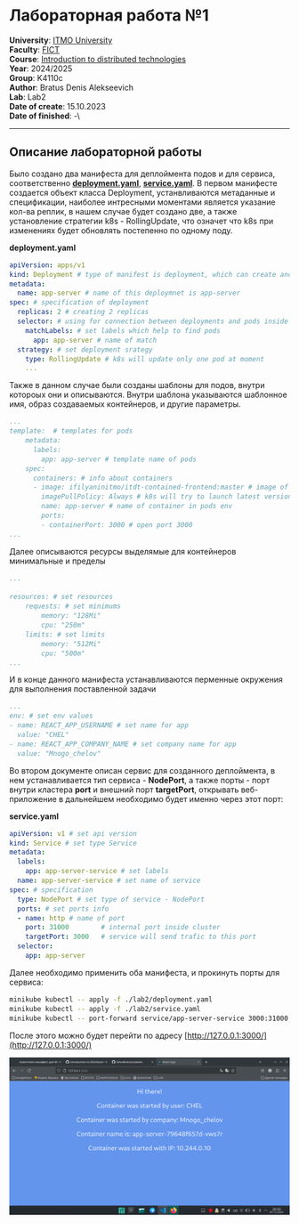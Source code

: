 # Лабораторная работа №1
**University**: [ITMO University](https://itmo.ru/ru/)\
**Faculty**: [FICT](https://fict.itmo.ru)\
**Course**: [Introduction to distributed technologies](https://github.com/itmo-ict-faculty/introduction-to-distributed-technologies)\
**Year**: 2024/2025\
**Group**: K4110c\
**Author**: Bratus Denis Alekseevich\
**Lab**: Lab2\
**Date of create**: 15.10.2023\
**Date of finished**: -\

---
## Описание лабораторной работы
Было создано два манифеста для деплоймента подов и для сервиса, соответственно [**deployment.yaml**](/lab2/deployment.yaml), [**service.yaml**](/lab2/service.yaml). 
В первом манифесте создается объект класса Deployment, устанвливаются метаданные и спецификации, наиболее интресными моментами является указание кол-ва реплик, в нашем случае будет создано две, а также установление стратегии k8s - RollingUpdate, что означет что k8s при изменениях будет обновлять постепенно по одному поду.


**deployment.yaml**
```yaml
apiVersion: apps/v1 
kind: Deployment # type of manifest is deployment, which can create and update pods
metadata:
  name: app-server # name of this deploymnet is app-server
spec: # specification of deployment
  replicas: 2 # creating 2 replicas
  selector: # using for connection between deployments and pods inside dep
    matchLabels: # set labels which help to find pods 
      app: app-server # name of match
  strategy: # set deployment srategy
    type: RollingUpdate # k8s will update only one pod at moment
    ...
```
Также в данном случае были созданы шаблоны для подов, внутри котороых они и описываются. Внутри шаблона указываются шаблонное имя, образ создаваемых контейнеров, и другие параметры. 
```yaml
...
template:  # templates for pods
    metadata:
      labels:
        app: app-server # template name of pods
    spec:
      containers: # info about containers
      - image: ifilyaninitmo/itdt-contained-frontend:master # image of conteiners
        imagePullPolicy: Always # k8s will try to launch latest version of img
        name: app-server # name of container in pods env
        ports:
        - containerPort: 3000 # open port 3000 
...
```
Далее описываются ресурсы выделямые для контейнеров минимальные и пределы
```yaml
...

resources: # set resources
    requests: # set minimums
        memory: "128Mi"
        cpu: "250m"
    limits: # set limits
        memory: "512Mi"
        cpu: "500m"
...
```
И в конце данного манифеста устанавливаются перменные окружения для выполнения поставленной задачи

```yaml
...
env: # set env values
- name: REACT_APP_USERNAME # set name for app
  value: "CHEL"
- name: REACT_APP_COMPANY_NAME # set company name for app
  value: "Mnogo_chelov"
```

Во втором документе описан сервис для созданного деплоймента, в нем устанавливается тип сервиса - **NodePort**, а также порты - порт внутри кластера **port** и внешний порт **targetPort**, открывать веб-приложение в дальнейшем необходимо будет именно через этот порт:


**service.yaml**
```yaml
apiVersion: v1 # set api version
kind: Service # set type Service
metadata:
  labels:
    app: app-server-service # set labels
  name: app-server-service # set name of service
spec: # specification
  type: NodePort # set type of service - NodePort
  ports: # set ports info
  - name: http # name of port
    port: 31000        # internal port inside cluster
    targetPort: 3000   # service will send trafic to this port
  selector:
    app: app-server
```

Далее необходимо применить оба манифеста, и прокинуть порты для сервиса:
```bash
minikube kubectl -- apply -f ./lab2/deployment.yaml   
minikube kubectl -- apply -f ./lab2/service.yaml
minikube kubectl -- port-forward service/app-server-service 3000:31000
```
После этого можно будет перейти по адресу [http://127.0.0.1:3000/](http://127.0.0.1:3000/)

![](/lab2/web-app-lab2.png)